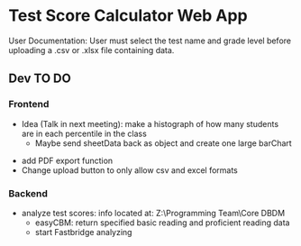 # Test Score Calculator Web App
User Documentation:
    User must select the test name and grade level before uploading a .csv or .xlsx file containing data. 

## **Dev TO DO**
### Frontend

- Idea (Talk in next meeting): make a histograph of how many students are in each percentile in the class
    * Maybe send sheetData back as object and create one large barChart

* add PDF export function
* Change upload button to only allow csv and excel formats

### Backend
* analyze test scores: info located at: Z:\Programming Team\Core DBDM
    - easyCBM: return specified basic reading and proficient reading data
    - start Fastbridge analyzing




